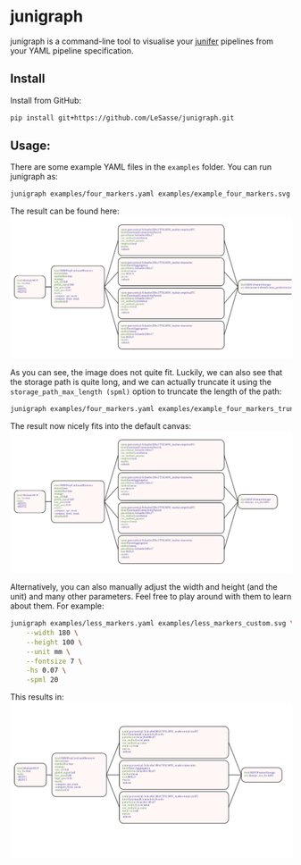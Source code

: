 # junigraph

junigraph is a command-line tool to visualise your
[junifer](https://juaml.github.io/junifer/main/index.html) pipelines from
your YAML pipeline specification.

## Install

Install from GitHub:

```bash
pip install git+https://github.com/LeSasse/junigraph.git
```

## Usage:

There are some example YAML files in the `examples` folder. You can run junigraph
as:
```bash
junigraph examples/four_markers.yaml examples/example_four_markers.svg
```
The result can be found here:
![alt](examples/example_four_markers.svg)

As you can see, the image does not quite fit. Luckily, we can also see that
the storage path is quite long, and we can actually truncate it using the
`storage_path_max_length (spml)` option to truncate the length of the path:
```bash
junigraph examples/four_markers.yaml examples/example_four_markers_truncated.svg -spml 20
```
The result now nicely fits into the default canvas:
![alt](examples/example_four_markers_truncated.svg)

Alternatively, you can also manually adjust the width and height (and the unit)
and many other parameters. Feel free to play around with them to learn about them.
For example:
```bash
junigraph examples/less_markers.yaml examples/less_markers_custom.svg \
    --width 180 \
    --height 100 \
    --unit mm \
    --fontsize 7 \
    -hs 0.07 \
    -spml 20
```
This results in:
![alt](examples/less_markers_custom.svg)
